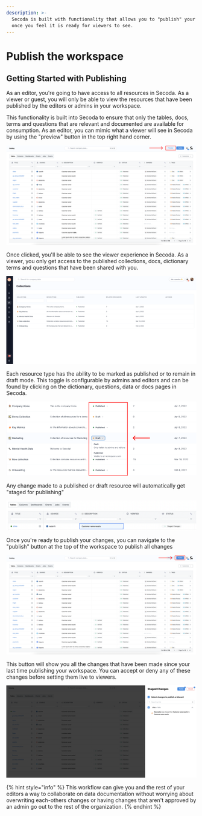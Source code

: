 ```yaml
---
description: >-
  Secoda is built with functionality that allows you to "publish" your workplace
  once you feel it is ready for viewers to see.
---
```


# Publish the workspace

## **Getting Started with Publishing** <a href="#h_3a4bfd6458" id="h_3a4bfd6458"></a>

As an editor, you're going to have access to all resources in Secoda. As a viewer or guest, you will only be able to view the resources that have been published by the editors or admins in your workspace.&#x20;

This functionality is built into Secoda to ensure that only the tables, docs, terms and questions that are relevant and documented are available for consumption. As an editor, you can mimic what a viewer will see in Secoda by using the "preview" button in the top right hand corner.

![](<../.gitbook/assets/Group 822 (1).png>)

Once clicked, you'll be able to see the viewer experience in Secoda. As a viewer, you only get access to the published collections, docs, dictionary terms and questions that have been shared with you.&#x20;

![](<../.gitbook/assets/Screen Shot 2022-04-09 at 1.13.44 PM.png>)

Each resource type has the ability to be marked as published or to remain in draft mode. This toggle is configurable by admins and editors and can be found by clicking on the dictionary, questions, data or docs pages in Secoda.

![](<../.gitbook/assets/Group 587 (1).png>)

Any change made to a published or draft resource will automatically get "staged for publishing"&#x20;

![](<../.gitbook/assets/Screen Shot 2022-08-10 at 10.19.54 AM.png>)

Once you're ready to publish your changes, you can navigate to the "publish" button at the top of the workspace to publish all changes

![](<../.gitbook/assets/Group 823.png>)

This button will show you all the changes that have been made since your last time publishing your workspace. You can accept or deny any of these changes before setting them live to viewers.

![](<../.gitbook/assets/Screen Shot 2022-08-10 at 10.29.52 AM.png>)

{% hint style="info" %}
This workflow can give you and the rest of your editors a way to collaborate on data documentation without worrying about overwriting each-others changes or having changes that aren't approved by an admin go out to the rest of the organization.&#x20;
{% endhint %}
